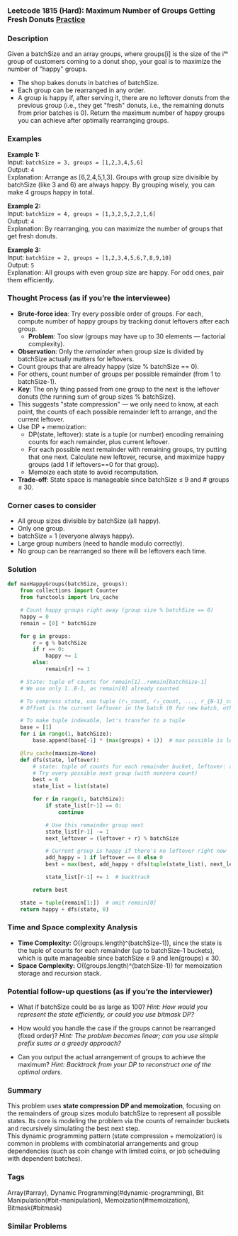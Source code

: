 ### Leetcode 1815 (Hard): Maximum Number of Groups Getting Fresh Donuts [Practice](https://leetcode.com/problems/maximum-number-of-groups-getting-fresh-donuts)

### Description  
Given a batchSize and an array groups, where groups[i] is the size of the iᵗʰ group of customers coming to a donut shop, your goal is to maximize the number of "happy" groups.  
- The shop bakes donuts in batches of batchSize.
- Each group can be rearranged in any order.
- A group is happy if, after serving it, there are no leftover donuts from the previous group (i.e., they get "fresh" donuts, i.e., the remaining donuts from prior batches is 0).
Return the maximum number of happy groups you can achieve after optimally rearranging groups.

### Examples  

**Example 1:**  
Input: `batchSize = 3, groups = [1,2,3,4,5,6]`  
Output: `4`  
Explanation: Arrange as [6,2,4,5,1,3]. Groups with group size divisible by batchSize (like 3 and 6) are always happy. By grouping wisely, you can make 4 groups happy in total.

**Example 2:**  
Input: `batchSize = 4, groups = [1,3,2,5,2,2,1,6]`  
Output: `4`  
Explanation: By rearranging, you can maximize the number of groups that get fresh donuts.

**Example 3:**  
Input: `batchSize = 2, groups = [1,2,3,4,5,6,7,8,9,10]`  
Output: `5`  
Explanation: All groups with even group size are happy. For odd ones, pair them efficiently.

### Thought Process (as if you’re the interviewee)  
- **Brute-force idea**: Try every possible order of groups. For each, compute number of happy groups by tracking donut leftovers after each group.  
  - **Problem**: Too slow (groups may have up to 30 elements — factorial complexity).
- **Observation**: Only the *remainder* when group size is divided by batchSize actually matters for leftovers.
- Count groups that are already happy (size % batchSize == 0).  
- For others, count number of groups per possible remainder (from 1 to batchSize-1).  
- **Key**: The only thing passed from one group to the next is the leftover donuts (the running sum of group sizes % batchSize).  
- This suggests "state compression" — we only need to know, at each point, the counts of each possible remainder left to arrange, and the current leftover.  
- Use DP + memoization:
  - DP(state, leftover): state is a tuple (or number) encoding remaining counts for each remainder, plus current leftover.
  - For each possible next remainder with remaining groups, try putting that one next. Calculate new leftover, recurse, and maximize happy groups (add 1 if leftovers==0 for that group).
  - Memoize each state to avoid recomputation.
- **Trade-off**: State space is manageable since batchSize ≤ 9 and  # groups ≤ 30.

### Corner cases to consider  
- All group sizes divisible by batchSize (all happy).
- Only one group.
- batchSize = 1 (everyone always happy).
- Large group numbers (need to handle modulo correctly).
- No group can be rearranged so there will be leftovers each time.

### Solution

```python
def maxHappyGroups(batchSize, groups):
    from collections import Counter
    from functools import lru_cache

    # Count happy groups right away (group size % batchSize == 0)
    happy = 0
    remain = [0] * batchSize

    for g in groups:
        r = g % batchSize
        if r == 0:
            happy += 1
        else:
            remain[r] += 1

    # State: tuple of counts for remain[1]..remain[batchSize-1]
    # We use only 1..B-1, as remain[0] already counted

    # To compress state, use tuple (r₁_count, r₂_count, ..., r_{B-1}_count)
    # Offset is the current leftover in the batch (0 for new batch, otherwise batchSize - (sum % batchSize))

    # To make tuple indexable, let's transfer to a tuple
    base = [1]
    for i in range(1, batchSize):
        base.append(base[-1] * (max(groups) + 1))  # max possible is len(groups) per bucket

    @lru_cache(maxsize=None)
    def dfs(state, leftover):
        # state: tuple of counts for each remainder bucket, leftover: amount carried over
        # Try every possible next group (with nonzero count)
        best = 0
        state_list = list(state)

        for r in range(1, batchSize):
            if state_list[r-1] == 0:
                continue

            # Use this remainder group next
            state_list[r-1] -= 1
            next_leftover = (leftover + r) % batchSize

            # Current group is happy if there's no leftover right now
            add_happy = 1 if leftover == 0 else 0
            best = max(best, add_happy + dfs(tuple(state_list), next_leftover))

            state_list[r-1] += 1  # backtrack

        return best

    state = tuple(remain[1:])  # omit remain[0]
    return happy + dfs(state, 0)
```

### Time and Space complexity Analysis  

- **Time Complexity:** O((groups.length)^(batchSize-1)), since the state is the tuple of counts for each remainder (up to batchSize-1 buckets), which is quite manageable since batchSize ≤ 9 and len(groups) ≤ 30.  
- **Space Complexity:** O((groups.length)^(batchSize-1)) for memoization storage and recursion stack.

### Potential follow-up questions (as if you’re the interviewer)  

- What if batchSize could be as large as 100?
  *Hint: How would you represent the state efficiently, or could you use bitmask DP?*

- How would you handle the case if the groups cannot be rearranged (fixed order)?
  *Hint: The problem becomes linear; can you use simple prefix sums or a greedy approach?*

- Can you output the actual arrangement of groups to achieve the maximum?
  *Hint: Backtrack from your DP to reconstruct one of the optimal orders.*

### Summary
This problem uses **state compression DP and memoization**, focusing on the remainders of group sizes modulo batchSize to represent all possible states. Its core is modeling the problem via the counts of remainder buckets and recursively simulating the best next step.  
This dynamic programming pattern (state compression + memoization) is common in problems with combinatorial arrangements and group dependencies (such as coin change with limited coins, or job scheduling with dependent batches).

### Tags
Array(#array), Dynamic Programming(#dynamic-programming), Bit Manipulation(#bit-manipulation), Memoization(#memoization), Bitmask(#bitmask)

### Similar Problems
